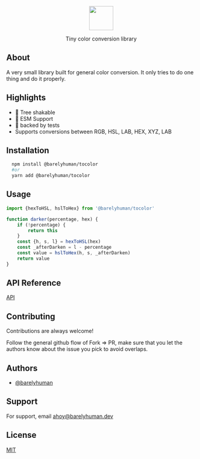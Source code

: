 <p align="center">
  <img src="images/tocolor.png" height="64">
<p align="center">Tiny color conversion library</p>

## About

A very small library built for general color conversion. It only tries to do one thing and do it properly.

## Highlights

- 🌳 Tree shakable
- 🌟 ESM Support
- 🦍 backed by tests
- Supports conversions between RGB, HSL, LAB, HEX, XYZ, LAB

## Installation

```sh
  npm install @barelyhuman/tocolor
  #or
  yarn add @barelyhuman/tocolor
```

## Usage

```js
import {hexToHSL, hslToHex} from '@barelyhuman/tocolor'

function darker(percentage, hex) {
	if (!percentage) {
		return this
	}
	const {h, s, l} = hexToHSL(hex)
	const _afterDarken = l - percentage
	const value = hslToHex(h, s, _afterDarken)
	return value
}
```

## API Reference

[API](https://paka.dev/npm/@barelyhuman/tocolor)

## Contributing

Contributions are always welcome!

Follow the general github flow of Fork => PR, make sure that you let the authors know about the issue you pick to avoid overlaps.

## Authors

- [@barelyhuman](https://www.github.com/barelyhuman)

## Support

For support, email <ahoy@barelyhuman.dev>

## License

[MIT](/license)
